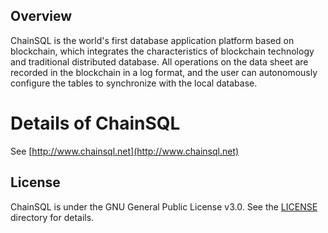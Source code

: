 ## Overview

ChainSQL is the world's first database application platform based on blockchain, which integrates the characteristics of blockchain technology and traditional distributed database. All operations on the data sheet are recorded in the blockchain in a log format, and the user can autonomously configure the tables to synchronize with the local database.


# Details of ChainSQL

See [http://www.chainsql.net](http://www.chainsql.net)

## License

ChainSQL is under the GNU General Public License v3.0. See the [LICENSE](./LICENSE) directory for details.
